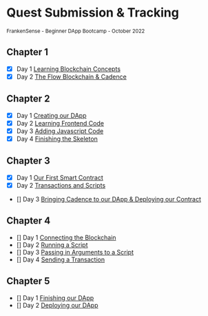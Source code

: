 # Quest Submission & Tracking
<sub>FrankenSense - Beginner DApp Bootcamp - October 2022</sub>

## Chapter 1
- [X] Day 1 [Learning Blockchain Concepts](https://github.com/itsFrankenSense/bdc-quest-submissions/blob/main/chapter1.0/day1.md)
- [X] Day 2 [The Flow Blockchain & Cadence](https://github.com/itsFrankenSense/bdc-quest-submission/blob/main/chapter1.0/day2.md)

## Chapter 2
- [x] Day 1 [Creating our DApp](https://github.com/itsFrankenSense/bdc-quest-submission/blob/main/chapter2.0/day1.md)
- [x] Day 2 [Learning Frontend Code](https://github.com/itsFrankenSense/bdc-quest-submission/blob/main/chapter2.0/day2.md)
- [x] Day 3 [Adding Javascript Code](https://github.com/itsFrankenSense/bdc-quest-submission/blob/main/chapter2.0/day3.md)
- [x] Day 4 [Finishing the Skeleton](https://github.com/itsFrankenSense/bdc-quest-submission/blob/main/chapter2.0/day4.md)

## Chapter 3
- [x] Day 1 [Our First Smart Contract](https://github.com/itsFrankenSense/bdc-quest-submission/blob/main/chapter3.0/day1.md)
- [x] Day 2 [Transactions and Scripts](https://github.com/itsFrankenSense/bdc-quest-submission/blob/main/chapter3.0/day2.md)
- [] Day 3 [Bringing Cadence to our DApp & Deploying our Contract](https://github.com/itsFrankenSense/bdc-quest-submission/blob/main/chapter3.0/day3.md)

## Chapter 4
- [] Day 1 [Connecting the Blockchain](https://github.com/itsFrankenSense/bdc-quest-submission/blob/main/chapter4.0/day1.md)
- [] Day 2 [Running a Script](https://github.com/itsFrankenSense/bdc-quest-submission/blob/main/chapter4.0/day2.md)
- [] Day 3 [Passing in Arguments to a Script](https://github.com/itsFrankenSense/bdc-quest-submission/blob/main/chapter4.0/day3.md)
- [] Day 4 [Sending a Transaction](https://github.com/itsFrankenSense/bdc-quest-submission/blob/main/chapter4.0/day4.md)

## Chapter 5
- [] Day 1 [Finishing our DApp](https://github.com/itsFrankenSense/bdc-quest-submission/blob/main/chapter5.0/day1.md)
- [] Day 2 [Deploying our DApp](https://github.com/itsFrankenSense/bdc-quest-submission/blob/main/chapter5.0/day2.md)
